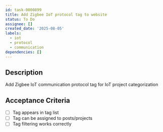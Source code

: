 ```yaml
---
id: task-0000899
title: Add Zigbee IoT protocol tag to website
status: To Do
assignee: []
created_date: '2025-08-05'
labels:
  - iot
  - protocol
  - communication
dependencies: []
---
```


## Description

Add Zigbee IoT communication protocol tag for IoT project categorization

## Acceptance Criteria

- [ ] Tag appears in tag list
- [ ] Tag can be assigned to posts/projects
- [ ] Tag filtering works correctly
